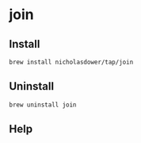 # join

## Install

```shell
brew install nicholasdower/tap/join
```

## Uninstall

```shell
brew uninstall join
```

## Help

```

```
